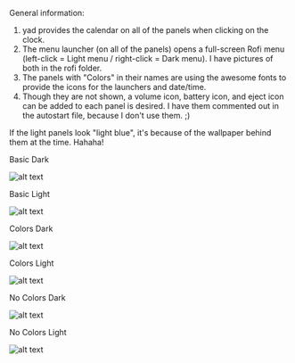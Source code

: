 General information: 
1. yad provides the calendar on all of the panels when clicking on the clock.
2. The menu launcher (on all of the panels) opens a full-screen Rofi menu (left-click = Light menu / right-click = Dark menu). I have pictures of both in the rofi folder.
3. The panels with "Colors" in their names are using the awesome fonts to provide the icons for the launchers and date/time.
4. Though they are not shown, a volume icon, battery icon, and eject icon can be added to each panel is desired. I have them commented out in the autostart file, because I don't use them. ;)

If the light panels look "light blue", it's because of the wallpaper behind them at the time. Hahaha!

Basic Dark

![alt text](https://13707080-557519846114226283.preview.editmysite.com/uploads/1/3/7/0/13707080/2020-12-02-054049-1365x36-scrot_orig.png)

Basic Light

![alt text](https://13707080-557519846114226283.preview.editmysite.com/uploads/1/3/7/0/13707080/2020-12-02-054153-1365x50-scrot_orig.png)

Colors Dark

![alt text](https://13707080-557519846114226283.preview.editmysite.com/uploads/1/3/7/0/13707080/2020-12-02-054225-1365x58-scrot_orig.png)

Colors Light

![alt text](https://13707080-557519846114226283.preview.editmysite.com/uploads/1/3/7/0/13707080/2020-12-02-054252-1365x45-scrot_orig.png)

No Colors Dark

![alt text](https://13707080-557519846114226283.preview.editmysite.com/uploads/1/3/7/0/13707080/2020-12-02-054322-1365x42-scrot_orig.png)

No Colors Light

![alt text](https://13707080-557519846114226283.preview.editmysite.com/uploads/1/3/7/0/13707080/2020-12-02-054356-1365x44-scrot_orig.png)
